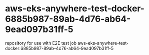 # aws-eks-anywhere-test-docker-6885b987-89ab-4d76-ab64-9ead097b31ff-5
repository for use with E2E test job aws-eks-anywhere-test-docker:6885b987-89ab-4d76-ab64-9ead097b31ff-5
